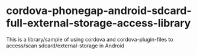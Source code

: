# cordova-phonegap-android-sdcard-full-external-storage-access-library
This is a library/sample of using cordova and cordova-plugin-files to access/scan sdcard/external-storage in Android
